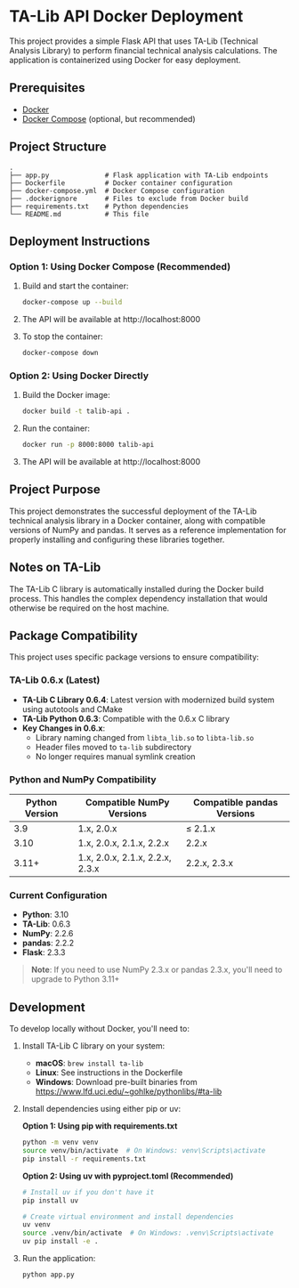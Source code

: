 # TA-Lib API Docker Deployment

This project provides a simple Flask API that uses TA-Lib (Technical Analysis Library) to perform financial technical analysis calculations. The application is containerized using Docker for easy deployment.

## Prerequisites

- [Docker](https://docs.docker.com/get-docker/)
- [Docker Compose](https://docs.docker.com/compose/install/) (optional, but recommended)

## Project Structure

```
.
├── app.py              # Flask application with TA-Lib endpoints
├── Dockerfile          # Docker container configuration
├── docker-compose.yml  # Docker Compose configuration
├── .dockerignore       # Files to exclude from Docker build
├── requirements.txt    # Python dependencies
└── README.md           # This file
```

## Deployment Instructions

### Option 1: Using Docker Compose (Recommended)

1. Build and start the container:
   ```bash
   docker-compose up --build
   ```

2. The API will be available at http://localhost:8000

3. To stop the container:
   ```bash
   docker-compose down
   ```

### Option 2: Using Docker Directly

1. Build the Docker image:
   ```bash
   docker build -t talib-api .
   ```

2. Run the container:
   ```bash
   docker run -p 8000:8000 talib-api
   ```

3. The API will be available at http://localhost:8000

## Project Purpose

This project demonstrates the successful deployment of the TA-Lib technical analysis library in a Docker container, along with compatible versions of NumPy and pandas. It serves as a reference implementation for properly installing and configuring these libraries together.

## Notes on TA-Lib

The TA-Lib C library is automatically installed during the Docker build process. This handles the complex dependency installation that would otherwise be required on the host machine.

## Package Compatibility

This project uses specific package versions to ensure compatibility:

### TA-Lib 0.6.x (Latest)

- **TA-Lib C Library 0.6.4**: Latest version with modernized build system using autotools and CMake
- **TA-Lib Python 0.6.3**: Compatible with the 0.6.x C library
- **Key Changes in 0.6.x**:
  - Library naming changed from `libta_lib.so` to `libta-lib.so`
  - Header files moved to `ta-lib` subdirectory
  - No longer requires manual symlink creation

### Python and NumPy Compatibility

| Python Version | Compatible NumPy Versions | Compatible pandas Versions |
|----------------|---------------------------|----------------------------|
| 3.9            | 1.x, 2.0.x               | ≤ 2.1.x                    |
| 3.10           | 1.x, 2.0.x, 2.1.x, 2.2.x | 2.2.x                      |
| 3.11+          | 1.x, 2.0.x, 2.1.x, 2.2.x, 2.3.x | 2.2.x, 2.3.x        |

### Current Configuration

- **Python**: 3.10
- **TA-Lib**: 0.6.3
- **NumPy**: 2.2.6
- **pandas**: 2.2.2
- **Flask**: 2.3.3

> **Note**: If you need to use NumPy 2.3.x or pandas 2.3.x, you'll need to upgrade to Python 3.11+

## Development

To develop locally without Docker, you'll need to:

1. Install TA-Lib C library on your system:
   - **macOS**: `brew install ta-lib`
   - **Linux**: See instructions in the Dockerfile
   - **Windows**: Download pre-built binaries from https://www.lfd.uci.edu/~gohlke/pythonlibs/#ta-lib

2. Install dependencies using either pip or uv:

   **Option 1: Using pip with requirements.txt**
   ```bash
   python -m venv venv
   source venv/bin/activate  # On Windows: venv\Scripts\activate
   pip install -r requirements.txt
   ```

   **Option 2: Using uv with pyproject.toml (Recommended)**
   ```bash
   # Install uv if you don't have it
   pip install uv
   
   # Create virtual environment and install dependencies
   uv venv
   source .venv/bin/activate  # On Windows: .venv\Scripts\activate
   uv pip install -e .
   ```

3. Run the application:
   ```bash
   python app.py
   ```
